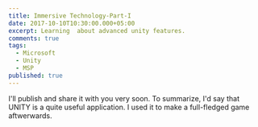 ```yaml
---
title: Immersive Technology-Part-I
date: 2017-10-10T10:30:00.000+05:00
excerpt: Learning  about advanced unity features.
comments: true
tags:
  - Microsoft
  - Unity
  - MSP
published: true
---
```

I'll publish and share it with you very soon. To summarize, I'd say that UNITY is a quite useful application. I used it to make a full-fledged game aftwerwards.

